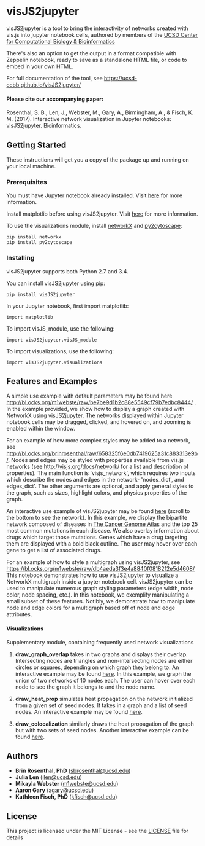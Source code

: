# visJS2jupyter

visJS2jupyter is a tool to bring the interactivity of networks created with vis.js into jupyter notebook cells, authored by members of the [UCSD Center for Computational Biology & Bioinformatics](http://compbio.ucsd.edu)

There's also an option to get the output in a format compatible with Zeppelin notebook, ready to save as a standalone HTML file, or code to embed in your own HTML.

For full documentation of the tool, see https://ucsd-ccbb.github.io/visJS2jupyter/

#### Please cite our accompanying paper:  
Rosenthal, S. B., Len, J., Webster, M., Gary, A., Birmingham, A., & Fisch, K. M. (2017). Interactive network visualization in Jupyter notebooks: visJS2jupyter. Bioinformatics.

## Getting Started

These instructions will get you a copy of the package up and running on your local machine.

### Prerequisites

You must have Jupyter notebook already installed. Visit [here](http://jupyter.org/install.html) for more information.

Install matplotlib before using visJS2jupyter. Visit [here](http://matplotlib.org/users/installing.html) for more information.

To use the visualizations module, install [networkX](https://networkx.github.io/) and [py2cytoscape](https://github.com/idekerlab/py2cytoscape):

```
pip install networkx
pip install py2cytoscape
```

### Installing

visJS2jupyter supports both Python 2.7 and 3.4.

You can install visJS2jupyter using pip:

```
pip install visJS2jupyter
```

In your Jupyter notebook, first import matplotlib:

```
import matplotlib
```

To import visJS_module, use the following:

```
import visJS2jupyter.visJS_module
```

To import visualizations, use the following:

```
import visJS2jupyter.visualizations
```

## Features and Examples
A simple use example with default parameters may be found here http://bl.ocks.org/m1webste/raw/be7be9d1b2c88e5549cf79b7edbc8444/ .  In the example provided, we show how to display a graph created with NetworkX using visJS2jupyter.  The networks displayed within Jupyter notebook cells may be dragged, clicked, and hovered on, and zooming is enabled within the window.  

For an example of how more complex styles may be added to a network, see http://bl.ocks.org/brinrosenthal/raw/658325f6e0db7419625a31c883313e9b/. Nodes and edges may be styled with properties available from vis.js networks (see http://visjs.org/docs/network/ for a list and description of properties).  The main function is 'visjs_network', which requires two inputs which describe the nodes and edges in the network- 'nodes_dict', and edges_dict'.  The other arguments are optional, and apply general styles to the graph, such as sizes, highlight colors, and physics properties of the graph.

An interactive use example of visJS2jupyter may be found [here](http://bl.ocks.org/brinrosenthal/raw/89ef33bebbf2d360099029666b1e8bea/) (scroll to the bottom to see the network).  In this example, we display the bipartite network composed of diseases in [The Cancer Genome Atlas](http://cancergenome.nih.gov/) and the top 25 most common mutations in each disease.  We also overlay information about drugs which target those mutations.  Genes which have a drug targeting them are displayed with a bold black outline.  The user may hover over each gene to get a list of associated drugs.

For an example of how to style a multigraph using visJS2jupyter, see https://bl.ocks.org/m1webste/raw/db4aeda3f3e4a8840f08182f2e5d4608/ This notebook demonstrates how to use visJS2jupyter to visualize a NetworkX multigraph inside a jupyter notebook cell. visJS2jupyter can be used to manipulate numerous graph styling parameters (edge width, node color, node spacing, etc.). In this notebook, we exemplify manipulating a small subset of these features. Notibly, we demonstrate how to manipulate node and edge colors for a multigraph based off of node and edge attributes.

#### Visualizations
Supplementary module, containing frequently used network visualizations

1) **draw_graph_overlap** takes in two graphs and displays their overlap. Intersecting nodes are triangles and non-intersecting nodes are either circles or squares, depending on which graph they belong to. An interactive example may be found [here](https://bl.ocks.org/julialen/raw/d21c9d378cb09b5a7181497101996727/). In this example, we graph the union of two networks of 10 nodes each. The user can hover over each node to see the graph it belongs to and the node name. 

2) **draw_heat_prop** simulates heat propagation on the network initialized from a given set of seed nodes. It takes in a graph and a list of seed nodes. An interactive example may be found [here](https://bl.ocks.org/julialen/raw/82c316048ade650effbff3fd9eaddccd/). 

3) **draw_colocalization** similarly draws the heat propagation of the graph but with two sets of seed nodes. Another interactive example can be found [here](https://bl.ocks.org/julialen/raw/a82040bdc8b5ba3ca866489db795af74/).

## Authors

* **Brin Rosenthal, PhD** (sbrosenthal@ucsd.edu)
* **Julia Len** (jlen@ucsd.edu)
* **Mikayla Webster** (m1webste@ucsd.edu)
* **Aaron Gary** (agary@ucsd.edu)
* **Kathleen Fisch, PhD** (kfisch@ucsd.edu)

## License

This project is licensed under the MIT License - see the [LICENSE](LICENSE) file for details
